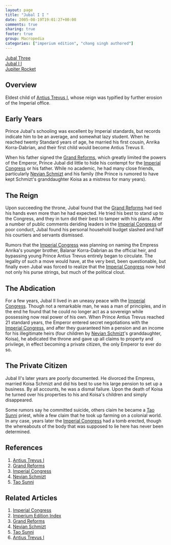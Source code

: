 ```yaml
---
layout: page
title: "Jubal I I "
date: 2005-08-19T19:01:27+00:00
comments: true
sharing: true
footer: true
group: Macropedia
categories: ["imperium edition", "chang singh authored"]
---
```


<div class='row'>
	<div class='col-md-4'><a href='/macropedia/jubal-three'>Jubal Three</a></div>
	<div class='col-md-4'><a href='/macropedia/jubal-two'>Jubal I I </a></div>
	<div class='col-md-4'><a href='/macropedia/jupiter-rocket'>Jupiter Rocket</a></div>
</div>




## Overview
Eldest child of [Antius Trevus I](/macropedia/antius-trevus-one), whose reign was typified by further erosion of the Imperial office.

## Early Years
Prince Jubal's schooling was excellent by Imperial standards, but records indicate him to be an average, and somewhat lazy student.  When he reached twenty Standard years of age, he married his first cousin, Anrika Korra-Dabrian, and their first child would become Antius Trevus II.

When his father signed the [Grand Reforms](/macropedia/grand-reforms), which greatly limited the powers of the Emperor, Prince Jubal did little to hide his contempt for the [Imperial Congress](/macropedia/imperial-congress) or his father.  While no academic, he had many close friends, particularly [Nevian Schmizt](/macropedia/nevian-schmizt) and his family (the Prince is rumored to have kept Schmizt's granddaughter Koisa as a mistress for many years).  

## The Reign
Upon succeeding the throne, Jubal found that the [Grand Reforms](/macropedia/grand-reforms) had tied his hands even more than he had expected.  He tried his best to stand up to the Congress, and they in turn did their best to tamper with his plans.  After a number of public comments deriding leaders in the [Imperial Congress](/macropedia/imperial-congress) of poor conduct, Jubal found his personal household budget slashed and half his courtiers and servants dismissed.

Rumors that the [Imperial Congress](/macropedia/imperial-congress) was planning on naming the Empress Anrika's younger brother, Balanar Korra-Dabrian as the official heir, and bypassing young Prince Antius Trevus entirely began to circulate.  The legality of such a move would have, at the very best, been questionable, but finally even Jubal was forced to realize that the [Imperial Congress](/macropedia/imperial-congress) now held not only his purse strings, but much of the political clout.

## The Abdication
For a few years, Jubal II lived in an uneasy peace with the [Imperial Congress](/macropedia/imperial-congress).  Though not a remarkable man, he was a man of principles, and in the end he found that he could no longer act as a sovereign while possessing now real power of his own.  When Prince Antius Trevus reached 21 standard years, the Emperor entered secret negotiations with the [Imperial Congress](/macropedia/imperial-congress), and after they guaranteed him a pension and an income for his illegitimate heirs (four children by [Nevian Schmizt](/macropedia/nevian-schmizt)'s granddaughter, Koisa), he abdicated the throne and gave up all claims to property and privilege, in effect becoming a private citizen, the only Emperor to ever do so.

## The Private Citizen
Jubal II's later years are poorly documented.  He divorced the Empress, married Koisa Schmizt and did his best to use his large pension to set up a business.  By all accounts, he was a dismal failure.  Upon the death of Koisa he turned over his properties to his and Koisa's children and simply disappeared.  

Some rumors say he committed suicide, others claim he became a [Tao Sunni](/macropedia/tao-sunni) priest, while a few claim that he took up farming on a colonial world.  In any case, years later the [Imperial Congress](/macropedia/imperial-congress) had a tomb erected, though the whereabouts of the body that was supposed to lie here has never been determined.

## References
1. [Antius Trevus I](/macropedia/antius-trevus-one)
1. [Grand Reforms](/macropedia/grand-reforms)
1. [Imperial Congress](/macropedia/imperial-congress)
1. [Nevian Schmizt](/macropedia/nevian-schmizt)
1. [Tao Sunni](/macropedia/tao-sunni)

## Related Articles

1. [Imperial Congress](/macropedia/imperial-congress)
2. [Imperium Edition Index](/macropedia/imperium-edition-index)
3. [Grand Reforms](/macropedia/grand-reforms)
4. [Nevian Schmizt](/macropedia/nevian-schmizt)
5. [Tao Sunni](/macropedia/tao-sunni)
6. [Antius Trevus I](/macropedia/antius-trevus-one)


 
